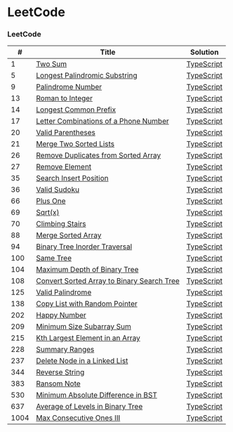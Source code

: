 LeetCode
========

### LeetCode
| # | Title | Solution |
|---| ----- | -------- |
|1|[Two Sum](https://leetcode.com/problems/two-sum/)|[TypeScript](../master/1-two-sum.ts)|
|5|[Longest Palindromic Substring](https://leetcode.com/problems/longest-palindromic-substring/)|[TypeScript](../master/5-longest-palindromic-substring.ts)|
|9|[Palindrome Number](https://leetcode.com/problems/palindrome-number/)|[TypeScript](../master/9-palindrome-number.ts)|
|13|[Roman to Integer](https://leetcode.com/problems/roman-to-integer/)|[TypeScript](../master/13-roman-to-Integer.ts)|
|14|[Longest Common Prefix](https://leetcode.com/problems/longest-common-prefix/)|[TypeScript](../master/14-longest-common-prefix.ts)|
|17|[Letter Combinations of a Phone Number](https://leetcode.com/problems/letter-combinations-of-a-phone-number/description/)|[TypeScript](../master/17-letter-combinations-of-a-phone-number.ts)|
|20|[Valid Parentheses](https://leetcode.com/problems/valid-parentheses/)|[TypeScript](../master/20-valid-parentheses.ts)|
|21|[Merge Two Sorted Lists](https://leetcode.com/problems/merge-two-sorted-lists/)|[TypeScript](../master/21-merge-two-sorted-lists.ts)|
|26|[Remove Duplicates from Sorted Array](https://leetcode.com/problems/remove-duplicates-from-sorted-array/)|[TypeScript](../master/26-remove-duplicates-from-sorted-array.ts)|
|27|[Remove Element](https://leetcode.com/problems/remove-element/description/)|[TypeScript](../master/27-remove-element.ts)|
|35|[Search Insert Position](https://leetcode.com/problems/search-insert-position/description/)|[TypeScript](../master/35-search-insert-position.ts)|
|36|[Valid Sudoku](https://leetcode.com/problems/valid-sudoku/description/)|[TypeScript](../master/36-valid-sudoku.ts)|
|66|[Plus One](https://leetcode.com/problems/plus-one/submissions/)|[TypeScript](../master/66-plus-one.ts)|
|69|[Sqrt(x)](https://leetcode.com/problems/sqrtx/)|[TypeScript](../master/69-sqrtx.ts)|
|70|[Climbing Stairs](https://leetcode.com/problems/climbing-stairs/)|[TypeScript](../master/70-climbing-stairs.ts)|
|88|[Merge Sorted Array](https://leetcode.com/problems/merge-sorted-array/)|[TypeScript](../master/88-merge-sorted-array.ts)|
|94|[Binary Tree Inorder Traversal](https://leetcode.com/problems/binary-tree-inorder-traversal/)|[TypeScript](../master/94-binary-tree-inorder-traversal.ts)|
|100|[Same Tree](https://leetcode.com/problems/same-tree/)|[TypeScript](../master/100-same-tree.ts)|
|104|[Maximum Depth of Binary Tree](https://leetcode.com/problems/maximum-depth-of-binary-tree/)|[TypeScript](../master/104-maximum-depth-of-binary-tree.ts)|
|108|[Convert Sorted Array to Binary Search Tree](https://leetcode.com/problems/convert-sorted-array-to-binary-search-tree/description/)|[TypeScript](../master/108-convert-sorted-array-to-binary-search-tree.ts)|
|125|[Valid Palindrome](https://leetcode.com/problems/valid-palindrome/description/)|[TypeScript](../master/125-valid-palindrome.ts)|
|138|[Copy List with Random Pointer](https://leetcode.com/problems/copy-list-with-random-pointer/)|[TypeScript](../master/138-copy-list-with-random-pointer.ts)|
|202|[Happy Number](https://leetcode.com/problems/happy-number/description/)|[TypeScript](../master/202-happy-number.ts)|
|209|[Minimum Size Subarray Sum](https://leetcode.com/problems/minimum-size-subarray-sum/)|[TypeScript](../master/209-minimum-size-subarray-sum.ts)|
|215|[Kth Largest Element in an Array](https://leetcode.com/problems/kth-largest-element-in-an-array/description/)|[TypeScript](../master/215-kth-largest-element-in-an-array.ts)|
|228|[Summary Ranges](https://leetcode.com/problems/summary-ranges/description/)|[TypeScript](../master/228-summary-ranges.ts)|
|237|[Delete Node in a Linked List](https://leetcode.com/problems/delete-node-in-a-linked-list/)|[TypeScript](../master/237-delete-node-in-a-linked-list.ts)|
|344|[Reverse String](https://leetcode.com/problems/reverse-string/)|[TypeScript](../master/344-reverse-string.ts)|
|383|[Ransom Note](https://leetcode.com/problems/ransom-note/)|[TypeScript](../master/383-ransom-note.ts)|
|530|[Minimum Absolute Difference in BST](https://leetcode.com/problems/minimum-absolute-difference-in-bst/description/)|[TypeScript](../master/530-minimum-absolute-difference-in-bst.ts)|
|637|[Average of Levels in Binary Tree](https://leetcode.com/problems/average-of-levels-in-binary-tree/)|[TypeScript](../master/637-average-of-levels-in-binary-tree.ts)|
|1004|[Max Consecutive Ones III](https://leetcode.com/problems/max-consecutive-ones-iii/)|[TypeScript](../master/1004-max-consecutive-ones-iii.ts)|
